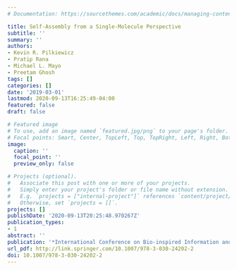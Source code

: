 ```yaml
---
# Documentation: https://sourcethemes.com/academic/docs/managing-content/

title: Self-Assembly from a Single-Molecule Perspective
subtitle: ''
summary: ''
authors:
- Kevin R. Pilkiewicz
- Pratip Rana
- Michael L. Mayo
- Preetam Ghosh
tags: []
categories: []
date: '2019-03-01'
lastmod: 2020-09-13T16:25:49-04:00
featured: false
draft: false

# Featured image
# To use, add an image named `featured.jpg/png` to your page's folder.
# Focal points: Smart, Center, TopLeft, Top, TopRight, Left, Right, BottomLeft, Bottom, BottomRight.
image:
  caption: ''
  focal_point: ''
  preview_only: false

# Projects (optional).
#   Associate this post with one or more of your projects.
#   Simply enter your project's folder or file name without extension.
#   E.g. `projects = ["internal-project"]` references `content/project/deep-learning/index.md`.
#   Otherwise, set `projects = []`.
projects: []
publishDate: '2020-09-13T20:25:48.970267Z'
publication_types:
- 1
abstract: ''
publication: '*International Conference on Bio-inspired Information and Communication*'
url_pdf: http://link.springer.com/10.1007/978-3-030-24202-2
doi: 10.1007/978-3-030-24202-2
---
```

